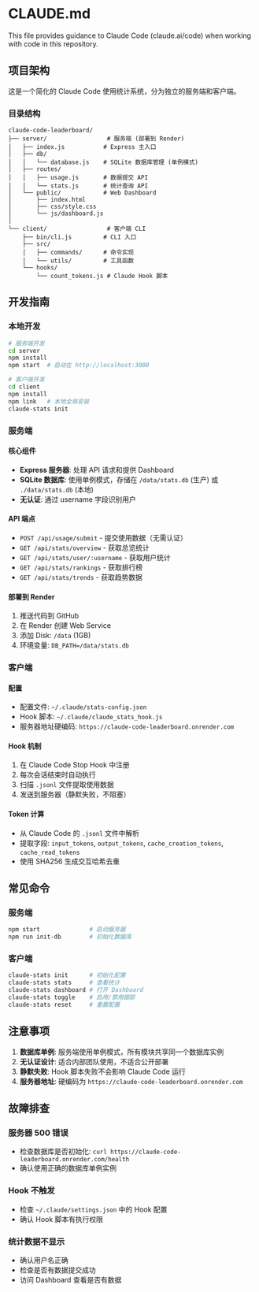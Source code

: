 # CLAUDE.md

This file provides guidance to Claude Code (claude.ai/code) when working with code in this repository.

## 项目架构

这是一个简化的 Claude Code 使用统计系统，分为独立的服务端和客户端。

### 目录结构

```
claude-code-leaderboard/
├── server/                 # 服务端 (部署到 Render)
│   ├── index.js           # Express 主入口
│   ├── db/
│   │   └── database.js    # SQLite 数据库管理 (单例模式)
│   ├── routes/
│   │   ├── usage.js       # 数据提交 API
│   │   └── stats.js       # 统计查询 API
│   └── public/            # Web Dashboard
│       ├── index.html
│       ├── css/style.css
│       └── js/dashboard.js
│
└── client/                 # 客户端 CLI
    ├── bin/cli.js         # CLI 入口
    ├── src/
    │   ├── commands/      # 命令实现
    │   └── utils/         # 工具函数
    └── hooks/
        └── count_tokens.js # Claude Hook 脚本
```

## 开发指南

### 本地开发

```bash
# 服务端开发
cd server
npm install
npm start  # 启动在 http://localhost:3000

# 客户端开发  
cd client
npm install
npm link   # 本地全局安装
claude-stats init
```

### 服务端

#### 核心组件
- **Express 服务器**: 处理 API 请求和提供 Dashboard
- **SQLite 数据库**: 使用单例模式，存储在 `/data/stats.db` (生产) 或 `./data/stats.db` (本地)
- **无认证**: 通过 username 字段识别用户

#### API 端点
- `POST /api/usage/submit` - 提交使用数据（无需认证）
- `GET /api/stats/overview` - 获取总览统计
- `GET /api/stats/user/:username` - 获取用户统计
- `GET /api/stats/rankings` - 获取排行榜
- `GET /api/stats/trends` - 获取趋势数据

#### 部署到 Render
1. 推送代码到 GitHub
2. 在 Render 创建 Web Service
3. 添加 Disk: `/data` (1GB)
4. 环境变量: `DB_PATH=/data/stats.db`

### 客户端

#### 配置
- 配置文件: `~/.claude/stats-config.json`
- Hook 脚本: `~/.claude/claude_stats_hook.js`
- 服务器地址硬编码: `https://claude-code-leaderboard.onrender.com`

#### Hook 机制
1. 在 Claude Code Stop Hook 中注册
2. 每次会话结束时自动执行
3. 扫描 `.jsonl` 文件提取使用数据
4. 发送到服务器（静默失败，不阻塞）

#### Token 计算
- 从 Claude Code 的 `.jsonl` 文件中解析
- 提取字段: `input_tokens`, `output_tokens`, `cache_creation_tokens`, `cache_read_tokens`
- 使用 SHA256 生成交互哈希去重

## 常见命令

### 服务端
```bash
npm start              # 启动服务器
npm run init-db        # 初始化数据库
```

### 客户端
```bash
claude-stats init      # 初始化配置
claude-stats stats     # 查看统计
claude-stats dashboard # 打开 Dashboard
claude-stats toggle    # 启用/禁用跟踪
claude-stats reset     # 重置配置
```

## 注意事项

1. **数据库单例**: 服务端使用单例模式，所有模块共享同一个数据库实例
2. **无认证设计**: 适合内部团队使用，不适合公开部署
3. **静默失败**: Hook 脚本失败不会影响 Claude Code 运行
4. **服务器地址**: 硬编码为 `https://claude-code-leaderboard.onrender.com`

## 故障排查

### 服务器 500 错误
- 检查数据库是否初始化: `curl https://claude-code-leaderboard.onrender.com/health`
- 确认使用正确的数据库单例实例

### Hook 不触发
- 检查 `~/.claude/settings.json` 中的 Hook 配置
- 确认 Hook 脚本有执行权限

### 统计数据不显示
- 确认用户名正确
- 检查是否有数据提交成功
- 访问 Dashboard 查看是否有数据